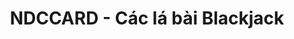 ---
layout: post
title:  "NDCCARD - Các lá bài Blackjack"
categories: [dp]
code: NDCCARD
src: NDCCARD.cpp
---